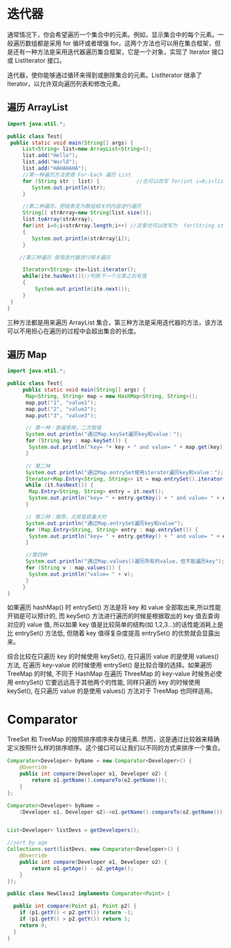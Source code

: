 # 迭代器

通常情况下，你会希望遍历一个集合中的元素。例如，显示集合中的每个元素。一般遍历数组都是采用 for 循环或者增强 for，这两个方法也可以用在集合框架，但是还有一种方法是采用迭代器遍历集合框架，它是一个对象，实现了 Iterator 接口或 ListIterator 接口。

迭代器，使你能够通过循环来得到或删除集合的元素。ListIterator 继承了 Iterator，以允许双向遍历列表和修改元素。

## 遍历 ArrayList

```java
import java.util.*;

public class Test{
 public static void main(String[] args) {
     List<String> list=new ArrayList<String>();
     list.add("Hello");
     list.add("World");
     list.add("HAHAHAHA");
     //第一种遍历方法使用 For-Each 遍历 List
     for (String str : list) {            //也可以改写 for(int i=0;i<list.size();i++) 这种形式
        System.out.println(str);
     }

     //第二种遍历，把链表变为数组相关的内容进行遍历
     String[] strArray=new String[list.size()];
     list.toArray(strArray);
     for(int i=0;i<strArray.length;i++) //这里也可以改写为  for(String str:strArray) 这种形式
     {
        System.out.println(strArray[i]);
     }

    //第三种遍历 使用迭代器进行相关遍历

     Iterator<String> ite=list.iterator();
     while(ite.hasNext())//判断下一个元素之后有值
     {
         System.out.println(ite.next());
     }
 }
}
```

三种方法都是用来遍历 ArrayList 集合，第三种方法是采用迭代器的方法，该方法可以不用担心在遍历的过程中会超出集合的长度。

## 遍历 Map

```java
import java.util.*;

public class Test{
     public static void main(String[] args) {
      Map<String, String> map = new HashMap<String, String>();
      map.put("1", "value1");
      map.put("2", "value2");
      map.put("3", "value3");

      // 第一种：普遍使用，二次取值
      System.out.println("通过Map.keySet遍历key和value：");
      for (String key : map.keySet()) {
       System.out.println("key= "+ key + " and value= " + map.get(key));
      }

      // 第二种
      System.out.println("通过Map.entrySet使用iterator遍历key和value：");
      Iterator<Map.Entry<String, String>> it = map.entrySet().iterator();
      while (it.hasNext()) {
       Map.Entry<String, String> entry = it.next();
       System.out.println("key= " + entry.getKey() + " and value= " + entry.getValue());
      }

      // 第三种：推荐，尤其是容量大时
      System.out.println("通过Map.entrySet遍历key和value");
      for (Map.Entry<String, String> entry : map.entrySet()) {
       System.out.println("key= " + entry.getKey() + " and value= " + entry.getValue());
      }

      //第四种
      System.out.println("通过Map.values()遍历所有的value，但不能遍历key");
      for (String v : map.values()) {
       System.out.println("value= " + v);
      }
     }
}
```

如果遍历 hashMap() 时 entrySet() 方法是将 key 和 value 全部取出来,所以性能开销是可以预计的, 而 keySet() 方法进行遍历的时候是根据取出的 key 值去查询对应的 value 值, 所以如果 key 值是比较简单的结构(如 1,2,3...)的话性能消耗上是比 entrySet() 方法低, 但随着 key 值得复杂度提高 entrySet() 的优势就会显露出来。

综合比较在只遍历 key 的时候使用 keySet(), 在只遍历 value 的是使用 values() 方法, 在遍历 key-value 的时候使用 entrySet() 是比较合理的选择。如果遍历 TreeMap 的时候, 不同于 HashMap 在遍历 ThreeMap 的 key-value 时候务必使用 entrySet() 它要远远高于其他两个的性能, 同样只遍历 key 的时候使用 keySet(), 在只遍历 value 的是使用 values() 方法对于 TreeMap 也同样适用。

# Comparator

TreeSet 和 TreeMap 的按照排序顺序来存储元素. 然而，这是通过比较器来精确定义按照什么样的排序顺序。这个接口可以让我们以不同的方式来排序一个集合。

```java
Comparator<Developer> byName = new Comparator<Developer>() {
	@Override
	public int compare(Developer o1, Developer o2) {
		return o1.getName().compareTo(o2.getName());
	}
};

Comparator<Developer> byName =
	(Developer o1, Developer o2)->o1.getName().compareTo(o2.getName());


List<Developer> listDevs = getDevelopers();

//sort by age
Collections.sort(listDevs, new Comparator<Developer>() {
    @Override
    public int compare(Developer o1, Developer o2) {
        return o1.getAge() - o2.getAge();
    }
});
```

```java
public class NewClass2 implements Comparator<Point> {

  public int compare(Point p1, Point p2) {
    if (p1.getY() < p2.getY()) return -1;
    if (p1.getY() > p2.getY()) return 1;
    return 0;
  }
}
```
